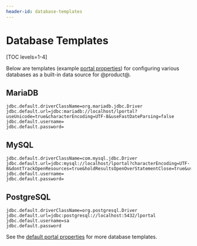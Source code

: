 ```yaml
---
header-id: database-templates
---
```


# Database Templates

[TOC levels=1-4]

Below are templates (example
[portal properties](/deployment/reference/-/knowledge_base/7-2/portal-properties))
for configuring various databases as a built-in data source for @product@. 

## MariaDB

```properties
jdbc.default.driverClassName=org.mariadb.jdbc.Driver
jdbc.default.url=jdbc:mariadb://localhost/lportal?useUnicode=true&characterEncoding=UTF-8&useFastDateParsing=false
jdbc.default.username=
jdbc.default.password=
```

## MySQL

```properties
jdbc.default.driverClassName=com.mysql.jdbc.Driver
jdbc.default.url=jdbc:mysql://localhost/lportal?characterEncoding=UTF-8&dontTrackOpenResources=true&holdResultsOpenOverStatementClose=true&useFastDateParsing=false&useUnicode=true
jdbc.default.username=
jdbc.default.password=
```

## PostgreSQL

```properties
jdbc.default.driverClassName=org.postgresql.Driver
jdbc.default.url=jdbc:postgresql://localhost:5432/lportal
jdbc.default.username=sa
jdbc.default.password
```

See the
[default portal properties](@platform-ref@/7.2-latest/propertiesdoc/portal.properties.html#JDBC)
for more database templates. 

